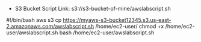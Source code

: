 - S3 Bucket Script Link: s3://s3-bucket-of-mine/awslabscript.sh

#!/bin/bash
aws s3 cp https://myaws-s3-bucket12345.s3.us-east-2.amazonaws.com/awslabscript.sh /home/ec2-user/
chmod +x /home/ec2-user/awslabscript.sh
bash /home/ec2-user/awslabscript.sh
